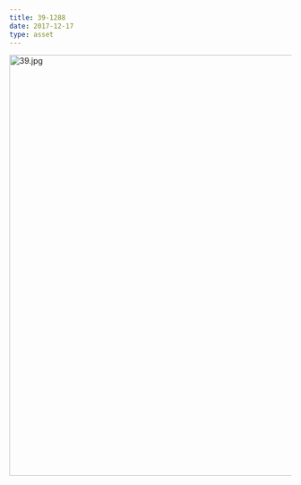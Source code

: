 ```yaml
---
title: 39-1288
date: 2017-12-17
type: asset
---
```

<img src="http://ccnmtl.columbia.edu/projects/histologylab/assets/images/39.jpg" height="750" alt="39.jpg" style="margin: 0;padding: 0;border: 0;">